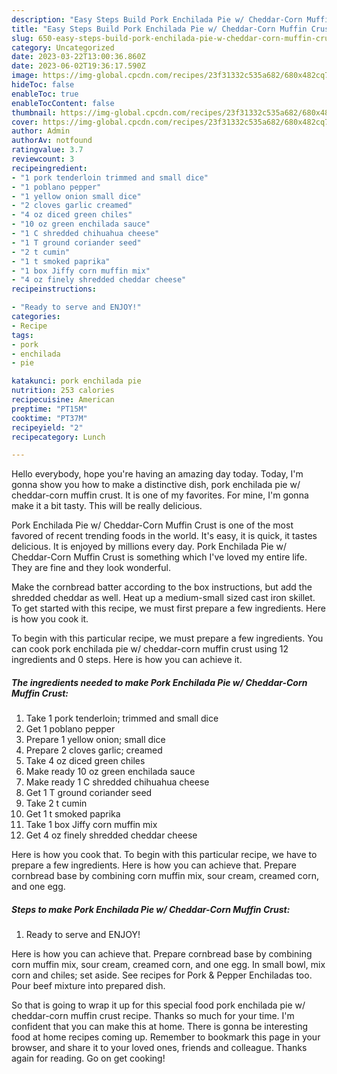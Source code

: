 ```yaml
---
description: "Easy Steps Build Pork Enchilada Pie w/ Cheddar-Corn Muffin Crust yang Very Delicious}"
title: "Easy Steps Build Pork Enchilada Pie w/ Cheddar-Corn Muffin Crust yang Very Delicious}"
slug: 650-easy-steps-build-pork-enchilada-pie-w-cheddar-corn-muffin-crust-yang-very-delicious
category: Uncategorized
date: 2023-03-22T13:00:36.860Z
date: 2023-06-02T19:36:17.590Z
image: https://img-global.cpcdn.com/recipes/23f31332c535a682/680x482cq70/pork-enchilada-pie-w-cheddar-corn-muffin-crust-recipe-main-photo.jpg
hideToc: false
enableToc: true
enableTocContent: false
thumbnail: https://img-global.cpcdn.com/recipes/23f31332c535a682/680x482cq70/pork-enchilada-pie-w-cheddar-corn-muffin-crust-recipe-main-photo.jpg
cover: https://img-global.cpcdn.com/recipes/23f31332c535a682/680x482cq70/pork-enchilada-pie-w-cheddar-corn-muffin-crust-recipe-main-photo.jpg
author: Admin
authorAv: notfound
ratingvalue: 3.7
reviewcount: 3
recipeingredient:
- "1 pork tenderloin trimmed and small dice"
- "1 poblano pepper"
- "1 yellow onion small dice"
- "2 cloves garlic creamed"
- "4 oz diced green chiles"
- "10 oz green enchilada sauce"
- "1 C shredded chihuahua cheese"
- "1 T ground coriander seed"
- "2 t cumin"
- "1 t smoked paprika"
- "1 box Jiffy corn muffin mix"
- "4 oz finely shredded cheddar cheese"
recipeinstructions:

- "Ready to serve and ENJOY!"
categories:
- Recipe
tags:
- pork
- enchilada
- pie

katakunci: pork enchilada pie 
nutrition: 253 calories
recipecuisine: American
preptime: "PT15M"
cooktime: "PT37M"
recipeyield: "2"
recipecategory: Lunch

---
```



Hello everybody, hope you're having an amazing day today. Today, I'm gonna show you how to make a distinctive dish, pork enchilada pie w/ cheddar-corn muffin crust. It is one of my favorites. For mine, I'm gonna make it a bit tasty. This will be really delicious.

Pork Enchilada Pie w/ Cheddar-Corn Muffin Crust is one of the most favored of recent trending foods in the world. It's easy, it is quick, it tastes delicious. It is enjoyed by millions every day. Pork Enchilada Pie w/ Cheddar-Corn Muffin Crust is something which I've loved my entire life. They are fine and they look wonderful.

Make the cornbread batter according to the box instructions, but add the shredded cheddar as well. Heat up a medium-small sized cast iron skillet. To get started with this recipe, we must first prepare a few ingredients. Here is how you cook it.


To begin with this particular recipe, we must prepare a few ingredients. You can cook pork enchilada pie w/ cheddar-corn muffin crust using 12 ingredients and 0 steps. Here is how you can achieve it.

<!--inarticleads1-->

##### The ingredients needed to make Pork Enchilada Pie w/ Cheddar-Corn Muffin Crust:

1. Take 1 pork tenderloin; trimmed and small dice
1. Get 1 poblano pepper
1. Prepare 1 yellow onion; small dice
1. Prepare 2 cloves garlic; creamed
1. Take 4 oz diced green chiles
1. Make ready 10 oz green enchilada sauce
1. Make ready 1 C shredded chihuahua cheese
1. Get 1 T ground coriander seed
1. Take 2 t cumin
1. Get 1 t smoked paprika
1. Take 1 box Jiffy corn muffin mix
1. Get 4 oz finely shredded cheddar cheese


Here is how you cook that. To begin with this particular recipe, we have to prepare a few ingredients. Here is how you can achieve that. Prepare cornbread base by combining corn muffin mix, sour cream, creamed corn, and one egg. 

<!--inarticleads2-->

##### Steps to make Pork Enchilada Pie w/ Cheddar-Corn Muffin Crust:


1. Ready to serve and ENJOY!

Here is how you can achieve that. Prepare cornbread base by combining corn muffin mix, sour cream, creamed corn, and one egg. In small bowl, mix corn and chiles; set aside. See recipes for Pork &amp; Pepper Enchiladas too. Pour beef mixture into prepared dish. 

So that is going to wrap it up for this special food pork enchilada pie w/ cheddar-corn muffin crust recipe. Thanks so much for your time. I'm confident that you can make this at home. There is gonna be interesting food at home recipes coming up. Remember to bookmark this page in your browser, and share it to your loved ones, friends and colleague. Thanks again for reading. Go on get cooking!
